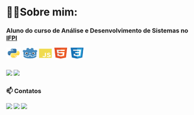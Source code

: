 # 👨‍💻Sobre mim:

### Aluno do curso de Análise e Desenvolvimento de Sistemas no [IFPI](https://github.com/kawasousa/IFPI-ADS)
<div>
  <img align="center" alt="Python" height="30" width="40" src="https://raw.githubusercontent.com/devicons/devicon/master/icons/python/python-original.svg">
  <img align="center" alt="Python" height="30" width="40" src="https://github.com/devicons/devicon/blob/master/icons/godot/godot-original.svg">
  <img align="center" alt="Javascript" height="25" width="35" src="https://raw.githubusercontent.com/devicons/devicon/master/icons/javascript/javascript-plain.svg">
  <img align="center" alt="Html" height="30" width="40" src="https://raw.githubusercontent.com/devicons/devicon/master/icons/html5/html5-original.svg">
  <img align="center" alt="Css" height="30" width="40" src="https://raw.githubusercontent.com/devicons/devicon/master/icons/css3/css3-original.svg">
</div>

##
<div>
  <img align="top" src="https://github-readme-stats.vercel.app/api?username=kawasousa&theme=gotham&hide_rank=true&hide=contribs&show_icons=true" />
  <img align="top" src="https://github-readme-stats.vercel.app/api/top-langs/?username=kawasousa&theme=gotham&layout=compact" />
</div>

##
<div>
  
  ### 📫 Contatos
</div>
<div> 
  <a href="https://instagram.com/kwasousa" target="_blank"><img src="https://img.shields.io/badge/-Instagram-%23E4405F?style=for-the-badge&logo=instagram&logoColor=white" target="_blank"></a>
  <a href = "mailto:kawasousa3@gmail.com"><img src="https://img.shields.io/badge/-Gmail-%23333?style=for-the-badge&logo=gmail&logoColor=white" target="_blank"></a>
  <a href="https://www.linkedin.com/in/kaw%C3%A3-sousa-de-lima-957505242?utm_source=share&utm_campaign=share_via&utm_content=profile&utm_medium=android_app" target="_blank"><img src="https://img.shields.io/badge/-LinkedIn-%230077B5?style=for-the-badge&logo=linkedin&logoColor=white" target="_blank"></a> 
  
</div>
